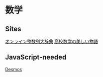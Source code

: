 # 数学

## Sites

[オンライン整数列大辞典](https://oeis.org/?language=japanese)
[高校数学の美しい物語](https://manabitimes.jp/math)

## JavaScript-needed

[Desmos](https://www.desmos.com/?lang=ja)
